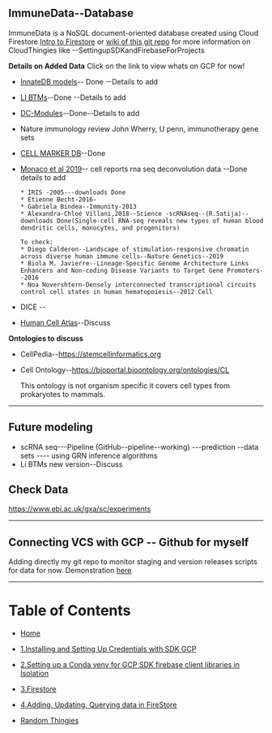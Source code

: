 ## ImmuneData--Database
ImmuneData is a NoSQL document-oriented database created using Cloud Firestore [Intro to Firestore](https://firebase.google.com/docs/firestore) or [wiki of this git repo](https://github.com/amnahsiddiqa/GCPFirebase_ImmuneData/wiki) for more information on CloudThingies like --SettingupSDKandFirebaseForProjects


**Details on Added Data**
Click on the link to view whats on GCP for now!
* [InnateDB models](https://github.com/amnahsiddiqa/GCPFirebase_ImmuneData/wiki/InnateDBModels)-- Done --Details to add
* [LI BTMs](https://github.com/amnahsiddiqa/GCPFirebase_ImmuneData/wiki/Li-BTMs)--Done --Details to add
* [DC-Modules](https://github.com/amnahsiddiqa/GCPFirebase_ImmuneData/wiki/DamienModules)--Done--Details to add
* Nature immunology review John Wherry, U penn,  immunotherapy gene sets
* [CELL MARKER DB](https://github.com/amnahsiddiqa/GCPFirebase_ImmuneData/wiki/CellMarker_Data)--Done
* [Monaco et al 2019](https://github.com/amnahsiddiqa/GCPFirebase_ImmuneData/wiki/Monaco-et-al-(2019))-- cell reports rna seq deconvolution data --Done details to add

      * IRIS -2005---downloads Done
      * Etienne Becht-2016-
      * Gabriela Bindea--Immunity-2013
      * Alexandra-Chloé Villani,2018--Science -scRNAseq--(R.Satija)--downloads Done(Single-cell RNA-seq reveals new types of human blood dendritic cells, monocytes, and progenitors)
      
      To check:
      * Diego Calderon--Landscape of stimulation-responsive chromatin across diverse human immune cells--Nature Genetics--2019
      * Biola M. Javierre--Lineage-Specific Genome Architecture Links Enhancers and Non-coding Disease Variants to Target Gene Promoters--2016
      * Noa Novershtern-Densely interconnected transcriptional circuits control cell states in human hematopoiesis--2012 Cell
      
      
* DICE --  

* [Human Cell Atlas](https://github.com/amnahsiddiqa/GCPFirebase_ImmuneData/wiki/Human-Cell-Atlas-(HCA))--Discuss

**Ontologies to discuss**

* CellPedia--https://stemcellinformatics.org
* Cell Ontology--https://bioportal.bioontology.org/ontologies/CL

    This ontology is not organism specific it covers cell types from prokaryotes to mammals. 

***
## Future modeling

*  scRNA seq---Pipeline (GitHub--pipeline--working) ---prediction --data sets ---- using GRN inference algorithms 
* Li BTMs new version--Discuss

## Check Data
https://www.ebi.ac.uk/gxa/sc/experiments

***
## Connecting VCS with GCP -- Github for myself
Adding directly my git repo to monitor staging and version releases scripts for data for now.
Demonstration [here](https://github.com/amnahsiddiqa/GCPFirebase_ImmuneData/wiki/Mirror-Git-repo)

***
# Table of Contents
* [Home](https://github.com/amnahsiddiqa/GCPFirebase_ImmuneData/wiki)

* [1.Installing and Setting Up Credentials with SDK GCP](https://github.com/amnahsiddiqa/GCPFirebase_ImmuneData/wiki/1.Installing-and-Setting-Up-Credentials-with-SDK-GCP)

* [2.Setting up a Conda venv for GCP SDK firebase client libraries in Isolation](https://github.com/amnahsiddiqa/GCPFirebase_ImmuneData/wiki/2.Setting-up-a-Conda-venv-for-GCP-SDK-firebase-client-libraries-in-Isolation)

* [3.Firestore](https://github.com/amnahsiddiqa/GCPFirebase_ImmuneData/wiki/3.Firestore)

* [4.Adding, Updating, Querying data in FireStore](https://github.com/amnahsiddiqa/GCPFirebase_ImmuneData/wiki/4.Adding,-Updating,-Querying-data-in-FireStore)

* [Random Thingies](https://github.com/amnahsiddiqa/GCPFirebase_ImmuneData/wiki/Random-Thingies)


